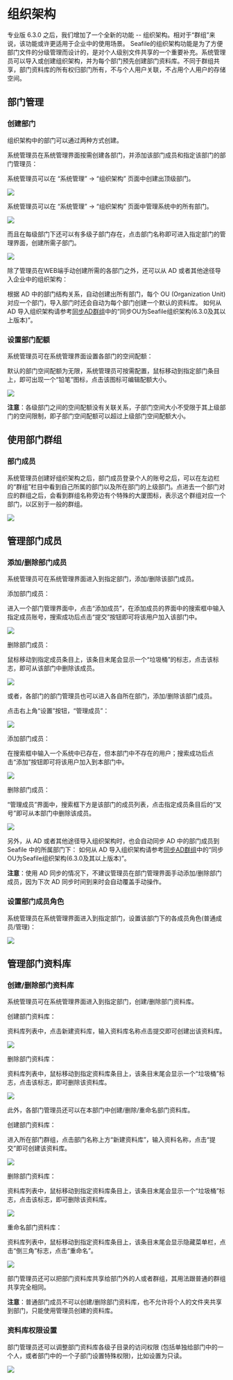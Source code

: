 # 组织架构

专业版 6.3.0 之后，我们增加了一个全新的功能 -- 组织架构。相对于“群组”来说，该功能或许更适用于企业中的使用场景。
Seafile的组织架构功能是为了方便部门文件的分级管理而设计的，是对个人级别文件共享的一个重要补充。系统管理员可以导入或创建组织架构，并为每个部门预先创建部门资料库。不同于群组共享，部门资料库的所有权归部门所有，不与个人用户关联，不占用个人用户的存储空间。

## 部门管理

### 创建部门

组织架构中的部门可以通过两种方式创建。

系统管理员在系统管理界面按需创建各部门，并添加该部门成员和指定该部门的部门管理员：

系统管理员可以在 “系统管理” -> “组织架构” 页面中创建出顶级部门。

![](./imgs/creat_top_department.png)

系统管理员可以在 “系统管理” -> “组织架构” 页面中管理系统中的所有部门。

![](./imgs/list_top_departments.png)

而且在每级部门下还可以有多级子部门存在，点击部门名称即可进入指定部门的管理界面，创建所需子部门。

![](./imgs/creat_sub_department.png)

除了管理员在WEB端手动创建所需的各部门之外，还可以从 AD 或者其他途径导入企业中的组织架构：

根据 AD 中的部门结构关系，自动创建出所有部门，每个 OU (Organization Unit)对应一个部门，导入部门时还会自动为每个部门创建一个默认的资料库。
如何从 AD 导入组织架构请参考[同步AD群组](https://manual-cn.seafile.com/deploy_pro/ldap_group_sync.html)中的“同步OU为Seafile组织架构(6.3.0及其以上版本)”。

### 设置部门配额

系统管理员可在系统管理界面设置各部门的空间配额：

默认的部门空间配额为无限，系统管理员可按需配置，鼠标移动到指定部门条目上，即可出现一个“铅笔”图标，点击该图标可编辑配额大小。

![](./imgs/set_department_quota.png)

**注意**：各级部门之间的空间配额没有关联关系，子部门空间大小不受限于其上级部门的空间限制，即子部门空间配额可以超过上级部门空间配额大小。

## 使用部门群组

### 部门成员

系统管理员创建好组织架构之后，部门成员登录个人的账号之后，可以在左边栏的“群组”栏目中看到自己所属的部门以及所在部门的上级部门。点进去一个部门对应的群组之后，会看到群组名称旁边有个特殊的大厦图标，表示这个群组对应一个部门，以区别于一般的群组。

![](./imgs/use_groups.png)

## 管理部门成员

### 添加/删除部门成员

系统管理员可在系统管理界面进入到指定部门，添加/删除该部门成员。

添加部门成员：

进入一个部门管理界面中，点击“添加成员”，在添加成员的界面中的搜索框中输入指定成员账号，搜索成功后点击“提交”按钮即可将该用户加入该部门中。

![](./imgs/add_user_to_department.png)

删除部门成员：

鼠标移动到指定成员条目上，该条目末尾会显示一个“垃圾桶”的标志，点击该标志，即可从该部门中删除该成员。

![](./imgs/delete_user_from_department.png)

或者，各部门的部门管理员也可以进入各自所在部门，添加/删除该部门成员。

点击右上角“设置”按钮，“管理成员”：

![](./imgs/manage_department_user.png)

添加部门成员：

在搜索框中输入一个系统中已存在，但本部门中不存在的用户；搜索成功后点击“添加”按钮即可将该用户加入到本部门中。

![](./imgs/add_user_to_group.png)

删除部门成员：

“管理成员”界面中，搜索框下方是该部门的成员列表，点击指定成员条目后的“叉号”即可从本部门中删除该成员。

![](./imgs/delete_user_from_group.png)

另外，从 AD 或者其他途径导入组织架构时，也会自动同步 AD 中的部门成员到 Seafile 中的所属部门下：
如何从 AD 导入组织架构请参考[同步AD群组](https://manual-cn.seafile.com/deploy_pro/ldap_group_sync.html)中的“同步OU为Seafile组织架构(6.3.0及其以上版本)”。

**注意**：使用 AD 同步的情况下，不建议管理员在部门管理界面手动添加/删除部门成员，因为下次 AD 同步时间到来时会自动覆盖手动操作。

### 设置部门成员角色

系统管理员在系统管理界面进入到指定部门，设置该部门下的各成员角色(普通成员/管理)：

![](./imgs/set_role.png)

## 管理部门资料库

### 创建/删除部门资料库

系统管理员可在系统管理界面进入到指定部门，创建/删除部门资料库。

创建部门资料库：

资料库列表中，点击新建资料库，输入资料库名称点击提交即可创建出该资料库。

![](./imgs/creat_repos_to_department.png)

删除部门资料库：

资料库列表中，鼠标移动到指定资料库条目上，该条目末尾会显示一个“垃圾桶”标志，点击该标志，即可删除该资料库。

![](./imgs/delete_repos_from_department.png)

此外，各部门管理员还可以在本部门中创建/删除/重命名部门资料库。

创建部门资料库：

进入所在部门群组，点击部门名称上方“新建资料库”，输入资料名称，点击“提交”即可创建该资料库。

![](./imgs/creat_repos.png)

删除部门资料库：

资料库列表中，鼠标移动到指定资料库条目上，该条目末尾会显示一个“垃圾桶”标志，点击该标志，即可删除该资料库。

![](./imgs/delete_repos.png)

重命名部门资料库：

资料库列表中，鼠标移动到指定资料库条目上，该条目末尾会显示隐藏菜单栏，点击“倒三角”标志，点击“重命名”。

![](./imgs/rename_repos.png)

部门管理员还可以把部门资料库共享给部门外的人或者群组，其用法跟普通的群组共享完全相同。

**注意**：普通部门成员不可以创建/删除部门资料库，也不允许将个人的文件夹共享到部门，只能使用管理员创建的资料库。

### 资料库权限设置

部门管理员还可以调整部门资料库各级子目录的访问权限 (包括单独给部门中的一个人，或者部门中的一个子部门设置特殊权限)，比如设置为只读。

![](./imgs/set_permission.png)
